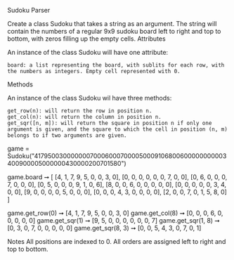 Sudoku Parser

Create a class Sudoku that takes a string as an argument. The string will contain the numbers of a regular 9x9 sudoku board left to right and top to bottom, with zeros filling up the empty cells.
Attributes

An instance of the class Sudoku will have one attribute:

    board: a list representing the board, with sublits for each row, with the numbers as integers. Empty cell represented with 0.

Methods

An instance of the class Sudoku wil have three methods:

    get_row(n): will return the row in position n.
    get_col(n): will return the column in position n.
    get_sqr([n, m]): will return the square in position n if only one argument is given, and the square to which the cell in position (n, m) belongs to if two arguments are given.

game = Sudoku("417950030000000700060007000050009106800600000000003400900005000000430000200701580")

game.board ➞ [
  [4, 1, 7, 9, 5, 0, 0, 3, 0],
  [0, 0, 0, 0, 0, 0, 7, 0, 0],
  [0, 6, 0, 0, 0, 7, 0, 0, 0],
  [0, 5, 0, 0, 0, 9, 1, 0, 6],
  [8, 0, 0, 6, 0, 0, 0, 0, 0],
  [0, 0, 0, 0, 0, 3, 4, 0, 0],
  [9, 0, 0, 0, 0, 5, 0, 0, 0],
  [0, 0, 0, 4, 3, 0, 0, 0, 0],
  [2, 0, 0, 7, 0, 1, 5, 8, 0]
]

game.get_row(0) ➞ [4, 1, 7, 9, 5, 0, 0, 3, 0]
game.get_col(8) ➞ [0, 0, 0, 6, 0, 0, 0, 0, 0]
game.get_sqr(1) ➞ [9, 5, 0, 0, 0, 0, 0, 0, 7]
game.get_sqr(1, 8) ➞ [0, 3, 0, 7, 0, 0, 0, 0, 0]
game.get_sqr(8, 3) ➞ [0, 0, 5, 4, 3, 0, 7, 0, 1]


Notes
    All positions are indexed to 0.
    All orders are assigned left to right and top to bottom.